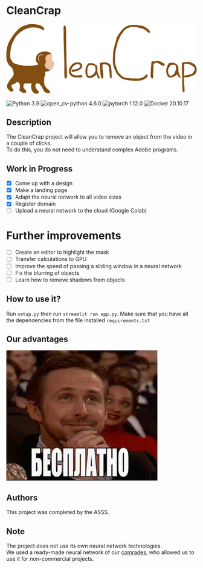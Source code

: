 # CleanCrap

![CleanCrap logo](https://github.com/Maxsmile123/Maxsmile123/blob/bcb73124ca29b0fb8bd65739a3fdffc111b6b4b5/res/CleanCrap_logo.png)

![Python 3.9](https://img.shields.io/badge/python-3.9-green.svg?style=plastic)
![open_cv-python 4.6.0](https://img.shields.io/badge/open_cv-4.6.0-green.svg?style=plastic)
![pytorch 1.12.0](https://img.shields.io/badge/pytorch-1.12.0-green.svg?style=plastic)
![Docker 20.10.17](https://img.shields.io/badge/docker-20.10.14-green.svg?style=plastic)


## Description
The CleanCrap project will allow you to remove an object from the video in a couple of clicks.   
To do this, you do not need to understand complex Adobe programs.

## Work in Progress
- [x] Come up with a design
- [x] Make a landing page
- [x] Adapt the neural network to all video sizes
- [x] Register domain
- [ ] Upload a neural network to the cloud (Google Colab)

# Further improvements
- [ ] Create an editor to highlight the mask
- [ ] Transfer calculations to GPU
- [ ] Improve the speed of passing a sliding window in a neural network
- [ ] Fix the blurring of objects
- [ ] Learn how to remove shadows from objects

## How to use it?
Run `setup.py` then run `streamlit run app.py`. Make sure that you have all the dependencies from the file installed `requirements.txt`
## Our advantages
<p>
 <img alt="GIF" src="https://github.com/Maxsmile123/Maxsmile123/blob/0b91404cf9b05255b53d927910f3c0c863685099/res/animation.gif"/>
</p>

## Authors
This project was completed by the ASSS.

## Note
The project does not use its own neural network technologies.   
We used a ready-made neural network of our [comrades](https://github.com/MCG-NKU/E2FGVI), who allowed us to use it for non-commercial projects.


